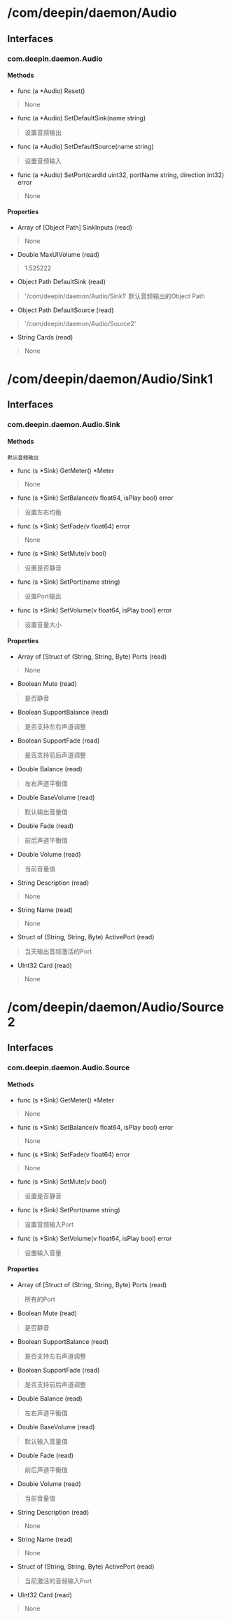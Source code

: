 # /com/deepin/daemon/Audio
## Interfaces
### com.deepin.daemon.Audio
#### Methods

- func (a *Audio) Reset()
> None

- func (a *Audio) SetDefaultSink(name string)
> 设置音频输出

- func (a *Audio) SetDefaultSource(name string)
> 设置音频输入

- func (a *Audio) SetPort(cardId uint32, portName string, direction int32) error
> None

#### Properties

- Array of [Object Path] SinkInputs (read)
> None

- Double MaxUIVolume (read)
> 1.525222

- Object Path DefaultSink (read)
> '/com/deepin/daemon/Audio/Sink1' 默认音频输出的Object Path

- Object Path DefaultSource (read)
> '/com/deepin/daemon/Audio/Source2'

- String Cards (read)
> None

# /com/deepin/daemon/Audio/Sink1
## Interfaces
### com.deepin.daemon.Audio.Sink
#### Methods

```
默认音频输出
```

- func (s *Sink) GetMeter() *Meter
> None

- func (s *Sink) SetBalance(v float64, isPlay bool) error
> 设置左右均衡

- func (s *Sink) SetFade(v float64) error
> None

- func (s *Sink) SetMute(v bool)
> 设置是否静音

- func (s *Sink) SetPort(name string)
> 设置Port输出

- func (s *Sink) SetVolume(v float64, isPlay bool) error
> 设置音量大小

#### Properties

- Array of [Struct of (String, String, Byte) Ports (read)
> None

- Boolean Mute (read)
> 是否静音

- Boolean SupportBalance (read)
> 是否支持左右声道调整

- Boolean SupportFade (read)
> 是否支持前后声道调整

- Double Balance (read)
> 左右声道平衡值

- Double BaseVolume (read)
> 默认输出音量值

- Double Fade (read)
> 前后声道平衡值

- Double Volume (read)
> 当前音量值

- String Description (read)
> None

- String Name (read)
> None

- Struct of (String, String, Byte) ActivePort (read)
> 当天输出音频激活的Port

- UInt32 Card (read)
> None

# /com/deepin/daemon/Audio/Source2
## Interfaces
### com.deepin.daemon.Audio.Source
#### Methods

- func (s *Sink) GetMeter() *Meter
> None

- func (s *Sink) SetBalance(v float64, isPlay bool) error
> None

- func (s *Sink) SetFade(v float64) error
> None

- func (s *Sink) SetMute(v bool)
> 设置是否静音

- func (s *Sink) SetPort(name string)
> 设置音频输入Port

- func (s *Sink) SetVolume(v float64, isPlay bool) error
> 设置输入音量

#### Properties

- Array of [Struct of (String, String, Byte) Ports (read)
> 所有的Port

- Boolean Mute (read)
> 是否静音

- Boolean SupportBalance (read)
> 是否支持左右声道调整

- Boolean SupportFade (read)
> 是否支持前后声道调整

- Double Balance (read)
> 左右声道平衡值

- Double BaseVolume (read)
> 默认输入音量值

- Double Fade (read)
> 前后声道平衡值

- Double Volume (read)
> 当前音量值

- String Description (read)
> None

- String Name (read)
> None

- Struct of (String, String, Byte) ActivePort (read)
> 当前激活的音频输入Port

- UInt32 Card (read)
> None


